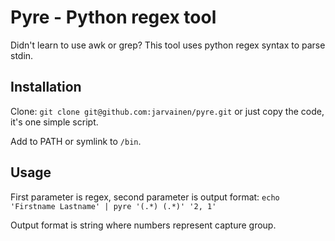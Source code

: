 # Pyre - Python regex tool

Didn't learn to use awk or grep? This tool uses python regex syntax to parse stdin.

## Installation

Clone:
`git clone git@github.com:jarvainen/pyre.git`
or just copy the code, it's one simple script.

Add to PATH or symlink to `/bin`.

## Usage

First parameter is regex, second parameter is output format:
`echo 'Firstname Lastname' | pyre '(.*) (.*)' '2, 1'`

Output format is string where numbers represent capture group.
